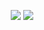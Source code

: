 <p align="center">
  <img src="https://github-readme-stats.vercel.app/api?username=santosmarco&show=reviews,discussions_started,discussions_answered,prs_merged,prs_merged_percentage&show_icons=true&theme=transparent" />
  <img src="https://github-readme-streak-stats.herokuapp.com?user=santosmarco&theme=dracula&hide_border=true" />
</p>
